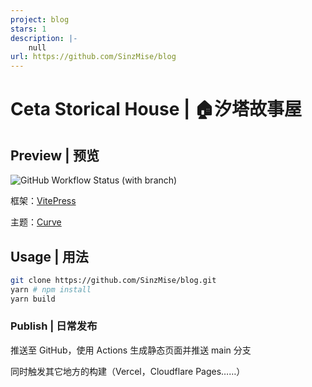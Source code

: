 ```yaml
---
project: blog
stars: 1
description: |-
    null
url: https://github.com/SinzMise/blog
---
```


# Ceta Storical House | 🏠汐塔故事屋

## Preview | 预览

![GitHub Workflow Status (with branch)](https://img.shields.io/github/actions/workflow/status/SinzMise/blog/gh-pages.yml?branch=source&label=Pages&logo=GitHub&style=flat-square)

框架：[VitePress](https://vitepress.dev/)

主题：[Curve](https://github.com/imsyy/vitepress-theme-curve)

## Usage | 用法

```bash
git clone https://github.com/SinzMise/blog.git
yarn # npm install
yarn build
```

### Publish | 日常发布

推送至 GitHub，使用 Actions 生成静态页面并推送 main 分支

同时触发其它地方的构建（Vercel，Cloudflare Pages……）

